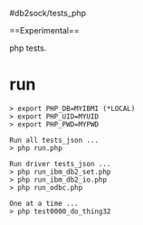 #db2sock/tests_php

==Experimental==

php tests.

# run
```
> export PHP_DB=MYIBMI (*LOCAL)
> export PHP_UID=MYUID
> export PHP_PWD=MYPWD

Run all tests_json ...
> php run.php

Run driver tests_json ...
> php run_ibm_db2_set.php
> php run_ibm_db2_io.php
> php run_odbc.php

One at a time ...
> php test0000_do_thing32
```

